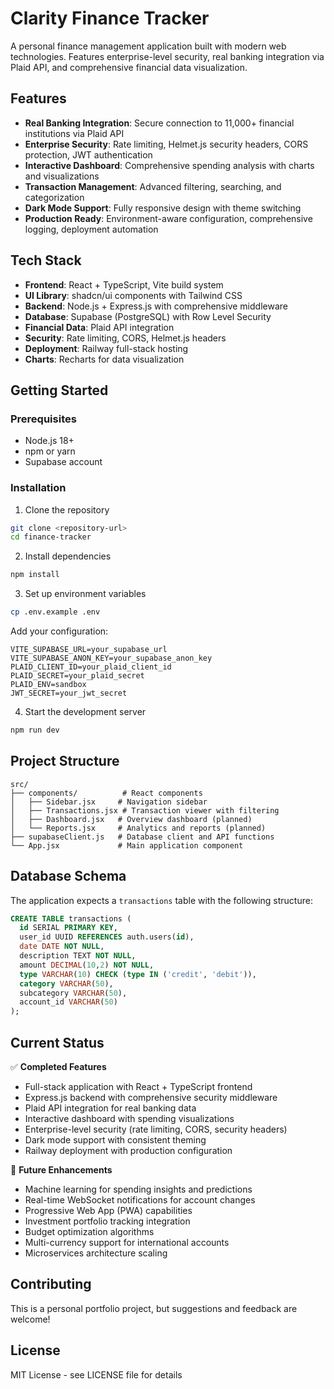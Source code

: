 # Clarity Finance Tracker

A personal finance management application built with modern web technologies. Features enterprise-level security, real banking integration via Plaid API, and comprehensive financial data visualization.

## Features

- **Real Banking Integration**: Secure connection to 11,000+ financial institutions via Plaid API
- **Enterprise Security**: Rate limiting, Helmet.js security headers, CORS protection, JWT authentication
- **Interactive Dashboard**: Comprehensive spending analysis with charts and visualizations
- **Transaction Management**: Advanced filtering, searching, and categorization
- **Dark Mode Support**: Fully responsive design with theme switching
- **Production Ready**: Environment-aware configuration, comprehensive logging, deployment automation

## Tech Stack

- **Frontend**: React + TypeScript, Vite build system
- **UI Library**: shadcn/ui components with Tailwind CSS
- **Backend**: Node.js + Express.js with comprehensive middleware
- **Database**: Supabase (PostgreSQL) with Row Level Security
- **Financial Data**: Plaid API integration
- **Security**: Rate limiting, CORS, Helmet.js headers
- **Deployment**: Railway full-stack hosting
- **Charts**: Recharts for data visualization

## Getting Started

### Prerequisites

- Node.js 18+ 
- npm or yarn
- Supabase account

### Installation

1. Clone the repository
```bash
git clone <repository-url>
cd finance-tracker
```

2. Install dependencies
```bash
npm install
```

3. Set up environment variables
```bash
cp .env.example .env
```
Add your configuration:
```
VITE_SUPABASE_URL=your_supabase_url
VITE_SUPABASE_ANON_KEY=your_supabase_anon_key
PLAID_CLIENT_ID=your_plaid_client_id
PLAID_SECRET=your_plaid_secret
PLAID_ENV=sandbox
JWT_SECRET=your_jwt_secret
```

4. Start the development server
```bash
npm run dev
```

## Project Structure

```
src/
├── components/          # React components
│   ├── Sidebar.jsx     # Navigation sidebar
│   ├── Transactions.jsx # Transaction viewer with filtering
│   ├── Dashboard.jsx   # Overview dashboard (planned)
│   └── Reports.jsx     # Analytics and reports (planned)
├── supabaseClient.js   # Database client and API functions
└── App.jsx             # Main application component
```

## Database Schema

The application expects a `transactions` table with the following structure:

```sql
CREATE TABLE transactions (
  id SERIAL PRIMARY KEY,
  user_id UUID REFERENCES auth.users(id),
  date DATE NOT NULL,
  description TEXT NOT NULL,
  amount DECIMAL(10,2) NOT NULL,
  type VARCHAR(10) CHECK (type IN ('credit', 'debit')),
  category VARCHAR(50),
  subcategory VARCHAR(50),
  account_id VARCHAR(50)
);
```

## Current Status

✅ **Completed Features**
- Full-stack application with React + TypeScript frontend
- Express.js backend with comprehensive security middleware
- Plaid API integration for real banking data
- Interactive dashboard with spending visualizations
- Enterprise-level security (rate limiting, CORS, security headers)
- Dark mode support with consistent theming
- Railway deployment with production configuration

🚀 **Future Enhancements**
- Machine learning for spending insights and predictions
- Real-time WebSocket notifications for account changes
- Progressive Web App (PWA) capabilities
- Investment portfolio tracking integration
- Budget optimization algorithms
- Multi-currency support for international accounts
- Microservices architecture scaling

## Contributing

This is a personal portfolio project, but suggestions and feedback are welcome!

## License

MIT License - see LICENSE file for details
